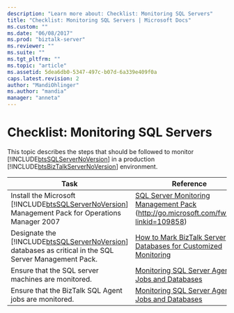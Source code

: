 ```yaml
---
description: "Learn more about: Checklist: Monitoring SQL Servers"
title: "Checklist: Monitoring SQL Servers | Microsoft Docs"
ms.custom: ""
ms.date: "06/08/2017"
ms.prod: "biztalk-server"
ms.reviewer: ""
ms.suite: ""
ms.tgt_pltfrm: ""
ms.topic: "article"
ms.assetid: 5dea6db0-5347-497c-b07d-6a339e409f0a
caps.latest.revision: 2
author: "MandiOhlinger"
ms.author: "mandia"
manager: "anneta"
---
```

# Checklist: Monitoring SQL Servers
This topic describes the steps that should be followed to monitor [!INCLUDE[btsSQLServerNoVersion](../includes/btssqlservernoversion-md.md)] in a production [!INCLUDE[btsBizTalkServerNoVersion](../includes/btsbiztalkservernoversion-md.md)] environment.


|                                                                       Task                                                                        |                                                                        Reference                                                                        |
|---------------------------------------------------------------------------------------------------------------------------------------------------|---------------------------------------------------------------------------------------------------------------------------------------------------------|
|   Install the Microsoft [!INCLUDE[btsSQLServerNoVersion](../includes/btssqlservernoversion-md.md)] Management Pack for Operations Manager 2007    |        [SQL Server Monitoring Management Pack](https://go.microsoft.com/fwlink/?linkid=109858) (<http://go.microsoft.com/fwlink/?linkid=109858>)         |
| Designate the [!INCLUDE[btsSQLServerNoVersion](../includes/btssqlservernoversion-md.md)] databases as critical in the SQL Server Management Pack. | [How to Mark BizTalk Server Databases for Customized Monitoring](../technical-guides/how-to-mark-biztalk-server-databases-for-customized-monitoring.md) |
|                                                Ensure that the SQL server machines are monitored.                                                 |                 [Monitoring SQL Server Agent Jobs and Databases](../technical-guides/monitoring-sql-server-agent-jobs-and-databases.md)                 |
|                                               Ensure that the BizTalk SQL Agent jobs are monitored.                                               |                 [Monitoring SQL Server Agent Jobs and Databases](../technical-guides/monitoring-sql-server-agent-jobs-and-databases.md)                 |

